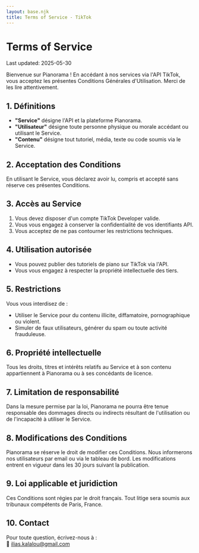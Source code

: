 ```yaml
---
layout: base.njk
title: Terms of Service - TikTok
---
```


<div class="legal-content">

# Terms of Service

<p class="last-updated">Last updated: 2025-05-30</p>

Bienvenue sur Pianorama ! En accédant à nos services via l'API TikTok, vous acceptez les présentes Conditions Générales d'Utilisation. Merci de les lire attentivement.

## 1. Définitions
- **"Service"** désigne l'API et la plateforme Pianorama.
- **"Utilisateur"** désigne toute personne physique ou morale accédant ou utilisant le Service.
- **"Contenu"** désigne tout tutoriel, média, texte ou code soumis via le Service.

## 2. Acceptation des Conditions
En utilisant le Service, vous déclarez avoir lu, compris et accepté sans réserve ces présentes Conditions.

## 3. Accès au Service
1. Vous devez disposer d'un compte TikTok Developer valide.
2. Vous vous engagez à conserver la confidentialité de vos identifiants API.
3. Vous acceptez de ne pas contourner les restrictions techniques.

## 4. Utilisation autorisée
- Vous pouvez publier des tutoriels de piano sur TikTok via l'API.
- Vous vous engagez à respecter la propriété intellectuelle des tiers.

## 5. Restrictions
Vous vous interdisez de :
- Utiliser le Service pour du contenu illicite, diffamatoire, pornographique ou violent.
- Simuler de faux utilisateurs, générer du spam ou toute activité frauduleuse.

## 6. Propriété intellectuelle
Tous les droits, titres et intérêts relatifs au Service et à son contenu appartiennent à Pianorama ou à ses concédants de licence.

## 7. Limitation de responsabilité
Dans la mesure permise par la loi, Pianorama ne pourra être tenue responsable des dommages directs ou indirects résultant de l'utilisation ou de l'incapacité à utiliser le Service.

## 8. Modifications des Conditions
Pianorama se réserve le droit de modifier ces Conditions. Nous informerons nos utilisateurs par email ou via le tableau de bord. Les modifications entrent en vigueur dans les 30 jours suivant la publication.

## 9. Loi applicable et juridiction
Ces Conditions sont régies par le droit français. Tout litige sera soumis aux tribunaux compétents de Paris, France.

## 10. Contact
Pour toute question, écrivez-nous à :  
📧 ilias.kalalou@gmail.com

</div>
